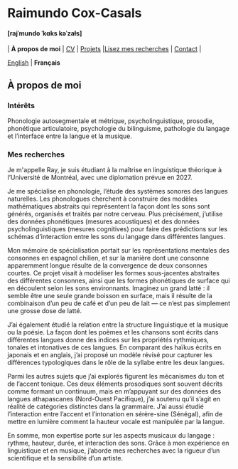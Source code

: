 # Raimundo Cox-Casals
#### [rajˈmundo ˈkɑks kəˈzaɫs]

| **À propos de moi** | [CV](cvfr.md) | [Projets](projectsfr.md) |[Lisez mes recherches](papersfr.md) | [Contact](contactfr.md) |

[English](../README.md) \| **Français**

## À propos de moi
### Intérêts
Phonologie autosegmentale et métrique, psycholinguistique, prosodie, phonétique articulatoire, psychologie du bilinguisme, pathologie du langage et l’interface entre la langue et la musique.

### Mes recherches
Je m'appelle Ray, je suis étudiant à la maîtrise en linguistique théorique à l’Université de Montréal, avec une diplomation prévue en 2027.

Je me spécialise en phonologie, l’étude des systèmes sonores des langues naturelles. Les phonologues cherchent à construire des modèles mathématiques abstraits qui représentent la façon dont les sons sont générés, organisés et traités par notre cerveau. Plus précisément, j’utilise des données phonétiques (mesures acoustiques) et des données psycholinguistiques (mesures cognitives) pour faire des prédictions sur les schémas d’interaction entre les sons du langage dans différentes langues.

Mon mémoire de spécialisation portait sur les représentations mentales des consonnes en espagnol chilien, et sur la manière dont une consonne apparemment longue résulte de la convergence de deux consonnes courtes. Ce projet visait à modéliser les formes sous-jacentes abstraites des différentes consonnes, ainsi que les formes phonétiques de surface qui en découlent selon les sons environnants. Imaginez un grand latté : il semble être une seule grande boisson en surface, mais il résulte de la combinaison d’un peu de café et d’un peu de lait — ce n’est pas simplement une grosse dose de latté.

J’ai également étudié la relation entre la structure linguistique et la musique ou la poésie. La façon dont les poèmes et les chansons sont écrits dans différentes langues donne des indices sur les propriétés rythmiques, tonales et intonatives de ces langues. En comparant des haïkus écrits en japonais et en anglais, j’ai proposé un modèle révisé pour capturer les différences typologiques dans le rôle de la syllabe entre les deux langues.

Parmi les autres sujets que j’ai explorés figurent les mécanismes du ton et de l’accent tonique. Ces deux éléments prosodiques sont souvent décrits comme formant un continuum, mais en m’appuyant sur des données des langues athapascanes (Nord-Ouest Pacifique), j’ai soutenu qu’il s’agit en réalité de catégories distinctes dans la grammaire. J’ai aussi étudié l’interaction entre l’accent et l’intonation en sérère-sine (Sénégal), afin de mettre en lumière comment la hauteur vocale est manipulée par la langue.

En somme, mon expertise porte sur les aspects musicaux du langage : rythme, hauteur, durée, et interaction des sons. Grâce à mon expérience en linguistique et en musique, j’aborde mes recherches avec la rigueur d’un scientifique et la sensibilité d’un artiste.
